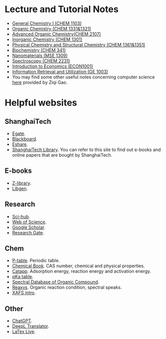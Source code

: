 # Lecture and Tutorial Notes
- [General Chemistry I (CHEM 1103)](/chem1103/)
- [Organic Chemistry (CHEM 1331&1321)](https://www.jianguoyun.com/p/Dc23nEQQ27GwCxiYjPUEIAA)
- [Advanced Organic Chemistry(CHEM 2107)](https://archive.org/details/evans-d.-a.-myers-a.-g.-advanced-organic-chemistry-lecture-notes-problem-sets-an/page/n7/mode/2up)
- [Inorganic Chemistry (CHEM 1301)](/files/inorganic_chemistry.pdf)
- [Physical Chemistry and Structural Chemistry (CHEM 1361&1351)](/files/physical_chemistry.pdf)
- [Biochemistry (CHEM 341)](/files/biochem_final.pdf)
- [Nanomaterials (MSE 1309)](/files/nanomaterials.pdf)
- [Spectroscopy (CHEM 2231)](/chem2231/)
- [Introduction to Economics (ECON1001)](/files/ECON1001.zip)
- [Information Retrieval and Utilization (GE 1003)](/files/ge1003.pdf)
- You may find some other useful notes concerning computer science [here](https://github.com/Z7Gao) provided by Ziqi Gao.
# Helpful websites
## ShanghaiTech
- [Egate](https://egate.shanghaitech.edu.cn/).
- [Blackboard](https://elearning.shanghaitech.edu.cn/).
- [Eshare](https://eshare.shanghaitech.edu.cn/).
- [ShanghaiTech Library](https://library.shanghaitech.edu.cn/). You can refer to this site to find out e-books and online papers that are bought by ShanghaiTech.

## E-books
- [Z-library](https://z-lib.is/).
- [Libgen](https://libgen.is/).

## Research
- [Sci-hub](https://sci-hub.ren/).
- [Web of Science](https://www.webofscience.com/wos/woscc/basic-search).
- [Google Scholar](https://scholar.google.com/).
- [Research Gate](https://www.researchgate.net/).

## Chem
- [P-table](https://ptable.com/#Compounds). Periodic table.
- [Chemical Book](https://www.chemicalbook.com/ProductIndex.aspx). CAS number, chemical and physical properties.
- [Catapp](http://suncat.stanford.edu/theory/it-facilities). Adsorption energy, reaction energy and activation energy.
- [pKa table](https://organicchemistrydata.org/hansreich/resources/pka/).
- [Spectral Database of Organic Compound](https://sdbs.db.aist.go.jp/sdbs/cgi-bin/direct_frame_top.cgi).
- [Reaxys](https://www.reaxys.com/#/login). Organic reaction condition, spectral speaks.
- [XAFS intro](https://twocircles24.com/archives/).

## Other
- [ChatGPT](https://chat.openai.com/chat).
- [DeepL Translator](https://www.deepl.com/translator).
- [LaTex Live](https://www.latexlive.com/).




